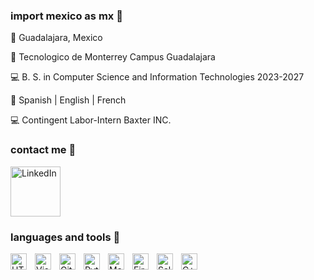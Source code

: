 ### import mexico as mx 🌵





📍 Guadalajara, Mexico 


🐏 Tecnologico de Monterrey Campus Guadalajara


💻 B. S. in Computer Science and Information Technologies 2023-2027


👅 Spanish | English | French


💻 Contingent Labor-Intern Baxter INC.


### contact me 💬

<p align="left">
<a href="https://www.linkedin.com/in/joaquin-hiroki-campos-kishi/">
    <img alt="LinkedIn" title="Take a look at my LinkedIn" src="https://cdn.jsdelivr.net/gh/devicons/devicon/icons/linkedin/linkedin-original-wordmark.svg" width="80" height="80" />
</a>



### languages and tools 🧰

<img align="left" alt="HTML5" width="26px" src="https://cdn.jsdelivr.net/gh/devicons/devicon/icons/html5/html5-original.svg" style="padding-right:10px;" />
<img align="left" alt="Visual Studio Code" width="26px" src="https://cdn.jsdelivr.net/gh/devicons/devicon/icons/vscode/vscode-original.svg" style="padding-right:10px;" /> 
<img align="left" alt="Git" width="26px" src="https://cdn.jsdelivr.net/gh/devicons/devicon/icons/git/git-original.svg" style="padding-right:10px;" />
<img align="left" alt="Python" width="26px" src="https://cdn.jsdelivr.net/gh/devicons/devicon/icons/python/python-plain.svg" style="padding-right:10px;" />
<img align="left" alt="Matlab" width="26px" src="https://cdn.jsdelivr.net/gh/devicons/devicon/icons/matlab/matlab-original.svg" style="padding-right:10px;" />
<img align="left" alt="Firebase" width="26px" src="https://cdn.jsdelivr.net/gh/devicons/devicon/icons/firebase/firebase-plain.svg" style="padding-right:10px;" />
<img align="left" alt="Salesforce" width="26px" src="https://cdn.jsdelivr.net/gh/devicons/devicon/icons/salesforce/salesforce-original.svg" style="padding-right:10px;" />
<img align="left" alt="C++" width="26px" src="https://cdn.jsdelivr.net/gh/devicons/devicon/icons/cplusplus/cplusplus-line.svg" style="padding-right:10px;" />

           
           
           
     
               
        
          
            
          

            
